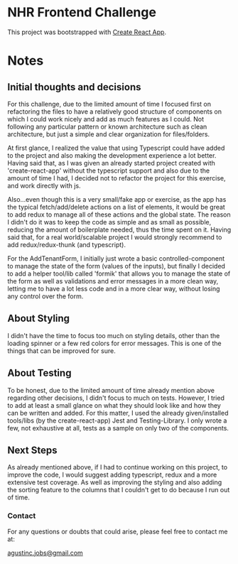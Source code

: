 # NHR Frontend Challenge 

This project was bootstrapped with [Create React App](https://github.com/facebook/create-react-app).

# Notes

##  Initial thoughts and decisions

For this challenge, due to the limited amount of time I focused first on refactoring the files to have a relatively good structure of components on which I could work nicely and add as much features as I could. Not following any particular pattern or known architecture such as clean architecture, but just a simple and clear organization for files/folders.

At first glance, I realized the value that using Typescript could have added to the project and also making the development experience a lot better. Having said that, as I was given an already started project created with 'create-react-app' without the typescript support and also due to the amount of time I had, I decided not to refactor the project for this exercise, and work directly with js.

Also...even though this is a very small/fake app or exercise, as the app has the typical fetch/add/delete actions on a list of elements, it would be great to add redux to manage all of these actions and the global state. The reason I didn't do it was to keep the code as simple and as small as possible, reducing the amount of boilerplate needed, thus the time spent on it. Having said that, for a real world/scalable project I would strongly recommend to add redux/redux-thunk (and typescript).

For the AddTenantForm, I initially just wrote a basic controlled-component to manage the state of the form (values of the inputs), but finally I decided to add a helper tool/lib called 'formik' that allows you to manage the state of the form as well as validations and error messages in a more clean way, letting me to have a lot less code and in a more clear way, without losing any control over the form.

##  About Styling

I didn't have the time to focus too much on styling details, other than the loading spinner or a few red colors for error messages. This is one of the things that can be improved for sure.

##  About Testing

To be honest, due to the limited amount of time already mention above regarding other decisions, I didn't focus to much on tests. However, I tried to add at least a small glance on what they should look like and how they can be written and added. 
For this matter, I used the already given/installed tools/libs (by the create-react-app) Jest and Testing-Library.
I only wrote a few, not exhaustive at all, tests as a sample on only two of the components.

## Next Steps

As already mentioned above, if I had to continue working on this project, to improve the code, I would suggest adding typescript, redux and a more extensive test coverage.
As well as improving the styling and also adding the sorting feature to the columns that I couldn't get to do because I run out of time.

### Contact

For any questions or doubts that could arise, please feel free to contact me at:

[agustinc.jobs@gmail.com](mailto:agustinc.jobs@gmail.com)
